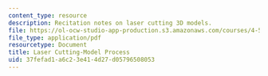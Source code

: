 ```yaml
---
content_type: resource
description: Recitation notes on laser cutting 3D models.
file: https://ol-ocw-studio-app-production.s3.amazonaws.com/courses/4-500-introduction-to-design-computing-fall-2008/37fefad1a6c23e414d27d05796508053_rec7.pdf
file_type: application/pdf
resourcetype: Document
title: Laser Cutting-Model Process
uid: 37fefad1-a6c2-3e41-4d27-d05796508053
---
```

